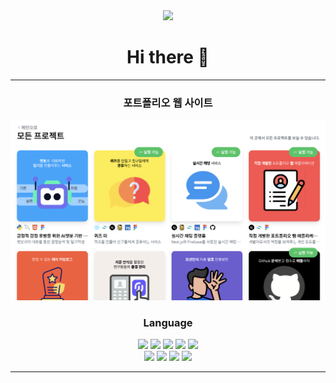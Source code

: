 <div align="center">
      <a href="https://hits.seeyoufarm.com"
        ><img
          src="https://hits.seeyoufarm.com/api/count/incr/badge.svg?url=https%3A%2F%2Fgithub.com%2Fitsjh1242&count_bg=%000000&title_bg=%000000&icon=hey.svg&icon_color=%23FFFFFF&title=hi+again%3F&edge_flat=false"
      /></a>
      <h1>Hi there 👋</h1>
      <hr />
      <div>
        <h3>포트폴리오 웹 사이트</h3>
        <img src="https://github.com/itsjh1242/itsjh1242/blob/431c52998c2923de6c9305fe4d7e788e2f3ce964/src/img/readme_portfolio.png" alt="portfolio" />
      </div>
      <div class="flex">
        <h3>Language</h3>
      </div>
      <p>
        <img src="https://img.shields.io/badge/Python-3766AB?style=flat-square&logo=Python&logoColor=white" height="30" />
        <img src="https://img.shields.io/badge/Java-007396?style=flat-square&logo=Java&logoColor=white" height="30" />
        <img src="https://img.shields.io/badge/C-F26822?style=flat-square&logo=C&logoColor=white" height="30" />
        <img src="https://img.shields.io/badge/JavaScirpt-F7DF1E?style=flat-square&logo=JavaScript&logoColor=white" height="30" />
        <img src="https://img.shields.io/badge/Flutter-02569B?style=flat-square&logo=Flutter&logoColor=white" height="30" />
        <br />
        <img src="https://img.shields.io/badge/HTML5-E34F26?style=flat-square&logo=HTML5&logoColor=white" height="30" />
        <img src="https://img.shields.io/badge/MySQL-4479A1?style=flat-square&logo=MySQL&logoColor=white" height="30" />
        <img src="https://img.shields.io/badge/Android Studio-3DDC84?style=flat-square&logo=Android Studio&logoColor=white" height="30" />
        <img src="https://img.shields.io/badge/Flask-000000?style=flat-square&logo=Flask&logoColor=white" height="30" />
      </p>
      <hr />
    </div>
